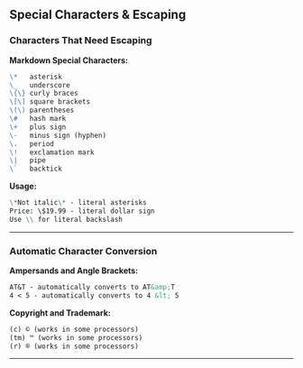## Special Characters & Escaping

### Characters That Need Escaping

**Markdown Special Characters:**
```markdown
\*   asterisk
\_   underscore
\{\} curly braces
\[\] square brackets
\(\) parentheses
\#   hash mark
\+   plus sign
\-   minus sign (hyphen)
\.   period
\!   exclamation mark
\|   pipe
\`   backtick
```

**Usage:**
```markdown
\*Not italic\* - literal asterisks
Price: \$19.99 - literal dollar sign
Use \\ for literal backslash
```

---

### Automatic Character Conversion

**Ampersands and Angle Brackets:**
```markdown
AT&T - automatically converts to AT&amp;T
4 < 5 - automatically converts to 4 &lt; 5
```

**Copyright and Trademark:**
```markdown
(c) © (works in some processors)
(tm) ™ (works in some processors)
(r) ® (works in some processors)
```

---

